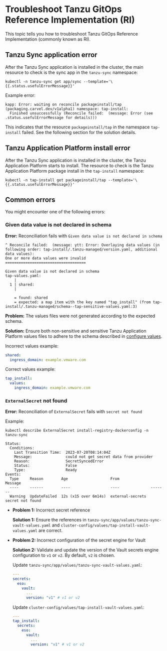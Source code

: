 # Troubleshoot Tanzu GitOps Reference Implementation (RI)

This topic tells you how to troubleshoot Tanzu GitOps Reference Implementation (commonly known as RI).

## <a id="tanzu-sync-app-error"></a>Tanzu Sync application error

After the Tanzu Sync application is installed in the cluster, the main
resource to check is the sync app in the `tanzu-sync` namespace:

```terminal
kubectl -n tanzu-sync get app/sync --template='\{{.status.usefulErrorMessage}}'
```

Example error:

```terminal
kapp: Error: waiting on reconcile packageinstall/tap (packaging.carvel.dev/v1alpha1) namespace: tap-install:
  Finished unsuccessfully (Reconcile failed:  (message: Error (see .status.usefulErrorMessage for details)))
```

This indicates that the resource `packageinstall/tap` in the namespace `tap-install` failed. 
See the following section for the solution details.

## <a id="tanzu-sync-app-error"></a>Tanzu Application Platform install error

After the Tanzu Sync application is installed in the cluster, the Tanzu Application Platform starts to install. 
The resource to check is the Tanzu Application Platform package install in the `tap-install` namespace:

```terminal
kubectl -n tap-install get packageinstall/tap --template='\{{.status.usefulErrorMessage}}'
```

## <a id="common-errors"></a>Common errors

You might encounter one of the following errors:

### <a id="data-value-not-declared"></a>Given data value is not declared in schema

**Error:** Reconciliation fails with `Given data value is not declared in schema`

```terminal
^ Reconcile failed:  (message: ytt: Error: Overlaying data values (in following order: tap-install/.tanzu-managed/version.yaml, additional data values):
One or more data values were invalid
====================================

Given data value is not declared in schema
tap-values.yaml:
    |
  1 | shared:
    |

    = found: shared
    = expected: a map item with the key named "tap_install" (from tap-install/.tanzu-managed/schema--tap-sensitive-values.yaml:3)
```

**Problem:** The values files were not generated according to the expected schema.

**Solution:** Ensure both non-sensitive and sensitive Tanzu Application Platform values files to adhere 
to the schema described in [configure values](#configure-values).

Incorrect values example:

```yaml
shared:
  ingress_domain: example.vmware.com
```

Correct values example:

```yaml
tap_install:
  values:
    ingress_domain: example.vmware.com
```

### <a id="external-secret-not-found"></a> `ExternalSecret` not found

**Error:** Reconciliation of `ExternalSecret` fails with `secret not found`

Example:

```console
kubectl describe ExternalSecret install-registry-dockerconfig -n tanzu-sync

Status:
  Conditions:
    Last Transition Time:  2023-07-20T08:14:04Z
    Message:               could not get secret data from provider
    Reason:                SecretSyncedError
    Status:                False
    Type:                  Ready
Events:
  Type     Reason        Age                   From              Message
  ----     ------        ----                  ----              -------
  Warning  UpdateFailed  12s (x15 over 6m14s)  external-secrets  secret not found
```

- **Problem 1:** Incorrect secret reference

    **Solution 1:** Ensure the references in `tanzu-sync/app/values/tanzu-sync-vault-values.yaml` and `cluster-config/values/tap-install-vault-values.yaml` are correct.

- **Problem 2:** Incorrect configuration of the secret engine for Vault

    **Solution 2:** Validate and update the version of the Vault secrets engine configuration to `v1` or `v2`. By default, `v2` is chosen.

    Update `tanzu-sync/app/values/tanzu-sync-vault-values.yaml`:

    ```yaml
    ---
    secrets:
      eso:
        vault:
          ...
          version: "v1" # v1 or v2
    ```

    Update `cluster-config/values/tap-install-vault-values.yaml`:

    ```yaml
    ---
    tap_install:
      secrets:
        eso:
          vault:
            ...
            version: "v1" # v1 or v2
    ```
